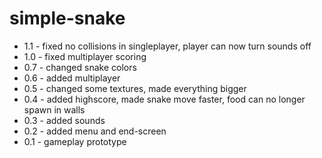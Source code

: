 # simple-snake

* 1.1 - fixed no collisions in singleplayer, player can now turn sounds off
* 1.0 - fixed multiplayer scoring
* 0.7 - changed snake colors
* 0.6 - added multiplayer
* 0.5 - changed some textures, made everything bigger
* 0.4 - added highscore, made snake move faster, food can no longer spawn in walls
* 0.3 - added sounds
* 0.2 - added menu and end-screen
* 0.1 - gameplay prototype
